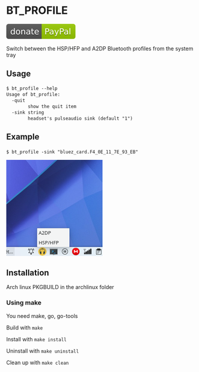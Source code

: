 # BT_PROFILE

[![Donate](paypal.svg?raw=true)](https://www.paypal.me/ugjka)

Switch between the HSP/HFP and A2DP Bluetooth profiles from the system tray

## Usage

```text
$ bt_profile --help
Usage of bt_profile:
  -quit
        show the quit item
  -sink string
        headset's pulseaudio sink (default "1")
```

## Example

`$ bt_profile -sink "bluez_card.F4_0E_11_7E_93_EB"`

![screenshot](bt_profile.png?raw=true)

## Installation

Arch linux PKGBUILD in the archlinux folder

### Using make

You need make, go, go-tools

Build with `make`

Install with `make install`

Uninstall with `make uninstall`

Clean up with `make clean`
